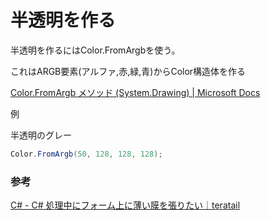 # 半透明を作る

半透明を作るにはColor.FromArgbを使う。

これはARGB要素(アルファ,赤,緑,青)からColor構造体を作る

[Color\.FromArgb メソッド \(System\.Drawing\) \| Microsoft Docs](https://docs.microsoft.com/ja-jp/dotnet/api/system.drawing.color.fromargb?view=net-5.0)

例

半透明のグレー

```c#
Color.FromArgb(50, 128, 128, 128);
```

### 参考

[C\# \- C\# 処理中にフォーム上に薄い膜を張りたい｜teratail](https://teratail.com/questions/193679)

